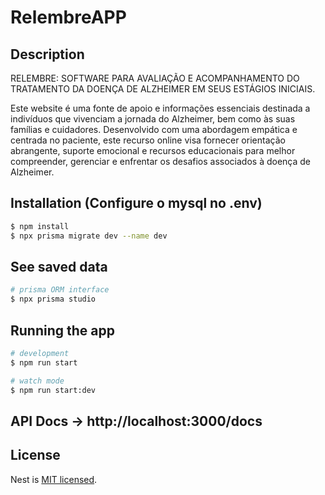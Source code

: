 # RelembreAPP

## Description

RELEMBRE: SOFTWARE PARA AVALIAÇÃO E ACOMPANHAMENTO DO TRATAMENTO DA DOENÇA DE ALZHEIMER EM SEUS ESTÁGIOS INICIAIS.

Este website é uma fonte de apoio e informações essenciais destinada a indivíduos que vivenciam a jornada do Alzheimer, bem como às suas famílias e cuidadores. Desenvolvido com uma abordagem empática e centrada no paciente, este recurso online visa fornecer orientação abrangente, suporte emocional e recursos educacionais para melhor compreender, gerenciar e enfrentar os desafios associados à doença de Alzheimer.

## Installation (Configure o mysql no .env)

```bash
$ npm install
$ npx prisma migrate dev --name dev
```

## See saved data

```bash
# prisma ORM interface
$ npx prisma studio
```

## Running the app

```bash
# development
$ npm run start

# watch mode
$ npm run start:dev
```

## API Docs -> http://localhost:3000/docs

## License

Nest is [MIT licensed](LICENSE).
